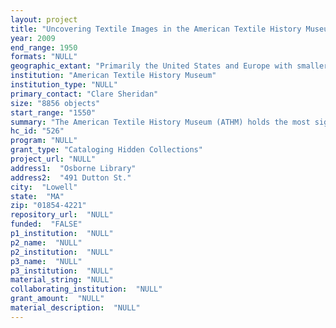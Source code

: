 ```yaml
--- 
layout: project 
title: "Uncovering Textile Images in the American Textile History Museum's Osborne Library"
year: 2009
end_range: 1950
formats: "NULL"
geographic_extant: "Primarily the United States and Europe with smaller amounts from South America, Asia and Mexico/Canada. A large percentage is focused on New England."
institution: "American Textile History Museum"
institution_type: "NULL"
primary_contact: "Clare Sheridan"
size: "8856 objects"
start_range: "1550"
summary: "The American Textile History Museum (ATHM) holds the most significant collections in North America that integrate both the the recent and past history of textiles and the American textile industry. The library collections consist of books, periodicals, manuscripts, and thousands of images and graphics. This proposal focuses on the cataloguing of a portion of those images and graphics that includes paintings, prints, photographs and textile labels. The collections are concentrated primarily on the American experience but also include materials from antecedent and parallel textile traditions. Paintings include watercolors and oils such as an 1848 view of the Middlesex Woolen Mill in Lowell, MA. The print collection consists of a variety of formats, such as a 16th-century German etching of bleaching cloth, oversized photomechanical prints of mills and insurance maps that display detailed technical drawings of mills. Photographs record images of mills, workers, and textile production from daguerreotypes to modern processes. Colorful textile labels designed for bolts of cloth are part of branding, and often show a view of the mill where the cloth was made, the type of cloth manufactured or an iconic image that conveyed a fabric’s qualities. All paintings, prints and labels will be catalogued. Not all items in the photograph collection will be chosen for this project. Images that provide the greatest value to researchers will be selected."
hc_id: "526"
program: "NULL"
grant_type: "Cataloging Hidden Collections"
project_url: "NULL"
address1:  "Osborne Library"
address2:  "491 Dutton St."
city:  "Lowell"
state:  "MA"
zip: "01854-4221"
repository_url:  "NULL"
funded:  "FALSE"
p1_institution:  "NULL"
p2_name:  "NULL"
p2_institution:  "NULL"
p3_name:  "NULL"
p3_institution:  "NULL"
material_string: "NULL"
collaborating_institution:  "NULL"
grant_amount:  "NULL"
material_description:  "NULL"
---
```

